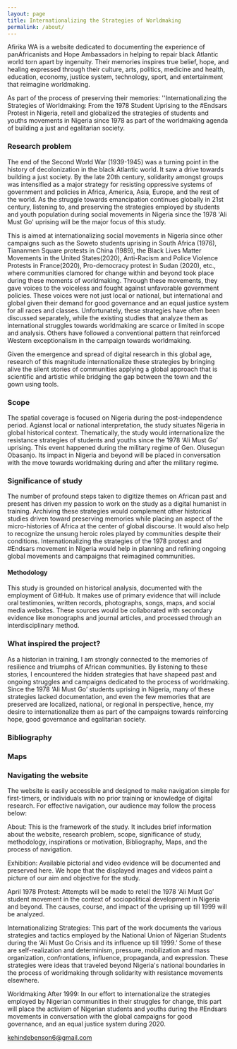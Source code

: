 ```yaml
---
layout: page
title: Internationalizing the Strategies of Worldmaking
permalink: /about/
---
```





 Afirika WA is a website dedicated to documenting the experience of panAfricanists and Hope Ambassadors in helping to repair black Atlantic world torn apart by ingenuity. Their memories inspires true belief, hope, and healing expressed through their culture, arts, politics, medicine and health, education, economy, justice system, technology, sport, and entertainment that reimagine worldmaking.
 
 As part of the process of preserving their memories: ''Internationalizing the Strategies of Worldmaking: From the 1978 Student Uprising to the #Endsars Protest in Nigeria, retell and globalized the strategies of students and youths movements in Nigeria since 1978 as part of the worldmaking agenda of building a just and egalitarian society. 


### Research problem

 The end of the Second World War (1939-1945) was a turning point in the history of decolonization in the black Atlantic world. It saw a drive towards building a just society. By the late 20th century, solidarity amongst groups was intensified as a major strategy for resisting oppressive systems of government and policies in Africa, America, Asia, Europe, and the rest of the world. As the struggle towards emancipation continues globally in 21st century, listening to, and preserving the strategies employed by students and youth population during social movements in Nigeria since the 1978 'Ali Must Go' uprising will be the major focus of this study.
 
 This is aimed at internationalizing social movements in Nigeria since other campaigns such as the Soweto students uprising in South Africa (1976), Tiananmen Square protests in China (1989), the Black Lives Matter Movements in the United States(2020), Anti-Racism and Police Violence Protests in France(2020), Pro-democracy protest in Sudan (2020), etc., where communities clamored for change within and beyond took place during these moments of worldmaking.
 Through these movements, they gave voices to the voiceless and fought against unfavorable government policies. These voices were not just local or national, but international and global given their demand for good governance and an equal justice system for all races and classes. Unfortunately, these strategies have often been discussed separately, while the existing studies that analyze them as international struggles towards worldmaking are scarce or limited in scope and analysis. Others have followed a conventional pattern that reinforced Western exceptionalism in the campaign towards worldmaking.
 
 Given the emergence and spread of digital research in this global age, research of this magnitude internationalize these strategies by bringing alive the silent stories of communities applying a global approach that is scientific and artistic while bridging the gap between the town and the gown using tools. 
 
 ### Scope
 
 The spatial coverage is focused on Nigeria during the post-independence period. Agianst local or national interpretation, the study situates Nigeria in global historical context. Thematically, the study would internationalize the resistance strategies of students and youths since the 1978 ‘Ali Must Go’ uprising. This event happened during the military regime of Gen. Olusegun Obasanjo. Its impact in Nigeria and beyond will be placed in conversation with the move towards worldmaking during and after the military regime.
 
 ### Significance of study
 
  The number of profound steps taken to digitize themes on African past and present has driven my passion to work on the study as a digital humanist in training. Archiving these strategies would complement other historical studies driven toward preserving memories while placing an aspect of the micro-histories of Africa at the center of global discourse.  It would also help to recognize the unsung heroic roles played by communities despite their conditions. Internationalizing the strategies of the 1978 protest and #Endsars movement in Nigeria would help in planning and refining ongoing global movements and campaigns that reimagined communities.

#### Methodology

This study is grounded on historical analysis, documented with the employment of GitHub. It makes use of primary evidence that will include oral testimonies, written records, photographs, songs, maps, and social media websites. These sources would be collaborated with secondary evidence like monographs and journal articles, and processed through an interdisciplinary method.

### What inspired the project?

As a historian in training, I am strongly connected to the memories of resilience and triumphs of African communities. By listening to these stories, I encountered the hidden strategies that have shapeed past and ongoing struggles and campaigns dedicated to the process of worldmaking. Since the 1978 ‘Ali Must Go’ students uprising in Nigeria, many of these strategies lacked documentation, and even the few memories that are preserved are localized, national, or regional in perspective, hence, my desire to internationalize them as part of the campaigns towards reinforcing hope, good governance and egalitarian society.     

### Bibliography

### Maps

### Navigating the website

The website is easily accessible and designed to make navigation simple for first-timers,  or individuals with no prior training or knowledge of digital research. For effective navigation, our audience may follow the process below: 

About: This is the framework of the study. It includes brief information about the website, research problem, scope, significance of study,  methodology, inspirations or motivation, Bibliography, Maps, and the process of navigation.

Exhibition:  Available pictorial and video evidence will be documented and preserved here. We hope that the displayed images and videos paint a picture of our aim and objective for the study. 

April 1978 Protest: Attempts will be made to retell the 1978 ‘Ali Must Go’ student movement in the context of sociopolitical development in Nigeria and beyond. The causes, course, and impact of the uprising up till 1999 will be analyzed. 

Internationalizing Strategies: This part of the work documents the various strategies and tactics employed by the National Union of Nigerian Students during the ‘Ali Must Go Crisis and its influence up till 1999.’ Some of these are self-realization and determinism, pressure, mobilization and mass organization, confrontations, influence, propaganda, and expression. These strategies were ideas that traveled beyond Nigeria's national boundaries in the process of worldmaking through solidarity with resistance movements elsewhere.

Worldmaking After 1999: In our effort to internationalize the strategies employed by Nigerian communities in their struggles for change, this part will place the activism of Nigerian students and youths during the #Endsars movements in conversation with the global campaigns for good governance, and an equal justice system during 2020.  




 

 
 
 




[kehindebenson6@gmail.com](mailto:kehindebenson6@gmail.com)



